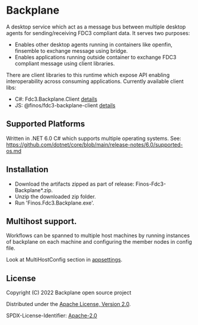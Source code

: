 # Backplane

A desktop service which act as a message bus between multiple desktop agents for sending/receiving FDC3 compliant data.
It serves two purposes:

- Enables other desktop agents running in containers like openfin, finsemble to exchange message using bridge.
- Enables applications running outside container to exchange FDC3 compliant message using client libraries.

There are client libraries to this runtime which expose API enabling interoperability across consuming applications.
Currently available client libs:

- C#: Fdc3.Backplane.Client [details](../Finos.Fdc3.Backplane.Client/Readme.md)
- JS: @finos/fdc3-backplane-client [details](../Finos.Fdc3.Backplane.Client.JS/README.md)

## Supported Platforms

Written in .NET 6.0 C# which supports multiple operating systems. See: https://github.com/dotnet/core/blob/main/release-notes/6.0/supported-os.md

## Installation

- Download the artifacts zipped as part of release: Finos-Fdc3-Backplane*.zip.
- Unzip the downloaded zip folder.
- Run 'Finos.Fdc3.Backplane.exe'.

## Multihost support.
Workflows can be spanned to multiple host machines by running instances of backplane on each machine and configuring the member nodes in config file. 

Look at MultiHostConfig section in [appsettings](./appsettings.json).


## License

Copyright (C) 2022 Backplane open source project

Distributed under the [Apache License, Version 2.0](http://www.apache.org/licenses/LICENSE-2.0).

SPDX-License-Identifier: [Apache-2.0](https://spdx.org/licenses/Apache-2.0)
